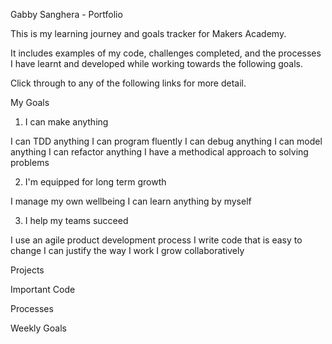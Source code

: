 Gabby Sanghera - Portfolio

This is my learning journey and goals tracker for Makers Academy.

It includes examples of my code, challenges completed,
and the processes I have learnt and developed while working towards the following goals.

Click through to any of the following links for more detail.

My Goals

1. I can make anything

I can TDD anything
I can program fluently
I can debug anything
I can model anything
I can refactor anything
I have a methodical approach to solving problems


2. I'm equipped for long term growth

I manage my own wellbeing
I can learn anything by myself


3. I help my teams succeed

I use an agile product development process
I write code that is easy to change
I can justify the way I work
I grow collaboratively


Projects


Important Code


Processes


Weekly Goals
